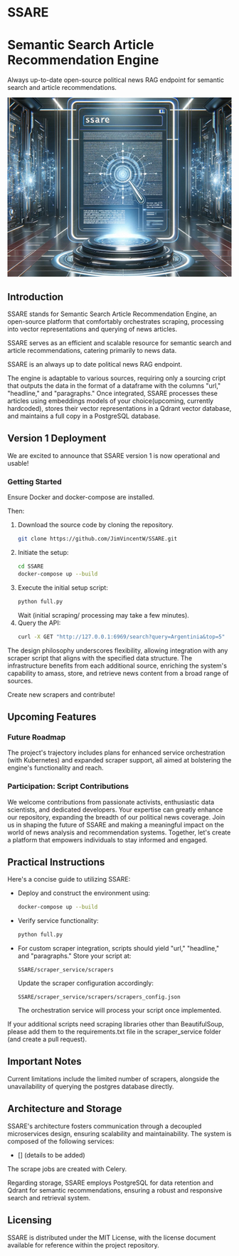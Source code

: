 # SSARE 
# Semantic Search Article Recommendation Engine
Always up-to-date open-source political news RAG endpoint for semantic search and article recommendations.

![SSARE](media/banner.jpg)

## Introduction
SSARE stands for Semantic Search Article Recommendation Engine, an open-source platform that comfortably orchestrates scraping, processing into vector representations and querying of news articles. 

SSARE serves as an efficient and scalable resource for semantic search and article recommendations, catering primarily to news data.

SSARE is an always up to date political news RAG endpoint.

The engine is adaptable to various sources, requiring only a sourcing cript that outputs the data in the format of a dataframe with the columns "url," "headline," and "paragraphs." Once integrated, SSARE processes these articles using embeddings models of your choice(upcoming, currently hardcoded), stores their vector representations in a Qdrant vector database, and maintains a full copy in a PostgreSQL database. 


## Version 1 Deployment
We are excited to announce that SSARE version 1 is now operational and usable!

### Getting Started
Ensure Docker and docker-compose are installed.

Then:
1. Download the source code by cloning the repository.
    ```bash
    git clone https://github.com/JimVincentW/SSARE.git
    ``` 
2. Initiate the setup:
   ```bash
   cd SSARE
   docker-compose up --build
   ```
3. Execute the initial setup script:
   ```bash
   python full.py
   ```
   Wait (initial scraping/ processing may take a few minutes).
4. Query the API:
   ```bash
   curl -X GET "http://127.0.0.1:6969/search?query=Argentinia&top=5"
   ```

The design philosophy underscores flexibility, allowing integration with any scraper script that aligns with the specified data structure. The infrastructure benefits from each additional source, enriching the system's capability to amass, store, and retrieve news content from a broad range of sources.

Create new scrapers and contribute!

## Upcoming Features

### Future Roadmap
The project's trajectory includes plans for enhanced service orchestration (with Kubernetes) and expanded scraper support, all aimed at bolstering the engine's functionality and reach.

### Participation: Script Contributions
We welcome contributions from passionate activists, enthusiastic data scientists, and dedicated developers. Your expertise can greatly enhance our repository, expanding the breadth of our political news coverage. Join us in shaping the future of SSARE and making a meaningful impact on the world of news analysis and recommendation systems. Together, let's create a platform that empowers individuals to stay informed and engaged. 

## Practical Instructions
Here's a concise guide to utilizing SSARE:

- Deploy and construct the environment using:
  ```bash
  docker-compose up --build
  ```
- Verify service functionality:
  ```bash
  python full.py
  ```
- For custom scraper integration, scripts should yield "url," "headline," and "paragraphs." Store your script at:
  ```
  SSARE/scraper_service/scrapers
  ```
  Update the scraper configuration accordingly:
  ```
  SSARE/scraper_service/scrapers/scrapers_config.json
  ```
  The orchestration service will process your script once implemented.

If your additional scripts need scraping libraries other than BeautifulSoup, please add them to the requirements.txt file in the scraper_service folder (and create a pull request).

## Important Notes
Current limitations include the limited number of scrapers, alongside the unavailability of querying the postgres database directly.


## Architecture and Storage
SSARE's architecture fosters communication through a decoupled microservices design, ensuring scalability and maintainability. The system is composed of the following services:
- [] (details to be added)

The scrape jobs are created with Celery. 

Regarding storage, SSARE employs PostgreSQL for data retention and Qdrant for semantic recommendations, ensuring a robust and responsive search and retrieval system.

## Licensing
SSARE is distributed under the MIT License, with the license document available for reference within the project repository.
